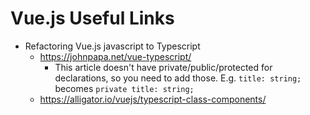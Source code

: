 # Vue.js Useful Links

* Refactoring Vue.js javascript to Typescript
  * https://johnpapa.net/vue-typescript/
    * This article doesn't have private/public/protected for declarations, so you need to add those. E.g. `title: string;` becomes `private title: string;`
  * https://alligator.io/vuejs/typescript-class-components/